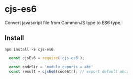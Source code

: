 # cjs-es6

Convert javascript file from CommonJS type to ES6 type.

## Install

```shell
npm install -S cjs-es6
```

```js
  const cjsEs6 = require('cjs-es6');

  const codeStr = 'module.exports = abc'
  const result = cjsEs6(codeStr); // export default abc;
```